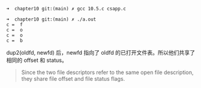 ```
➜  chapter10 git:(main) ✗ gcc 10.5.c csapp.c

➜  chapter10 git:(main) ✗ ./a.out 
c =  f
c =  o
c =  o
c =  b
```

dup2(oldfd, newfd) 后，newfd 指向了 oldfd 的已打开文件表。所以他们共享了相同的 offset 和 status。

> Since the two file descriptors refer to the same open file description, they share file  offset and file status flags.
